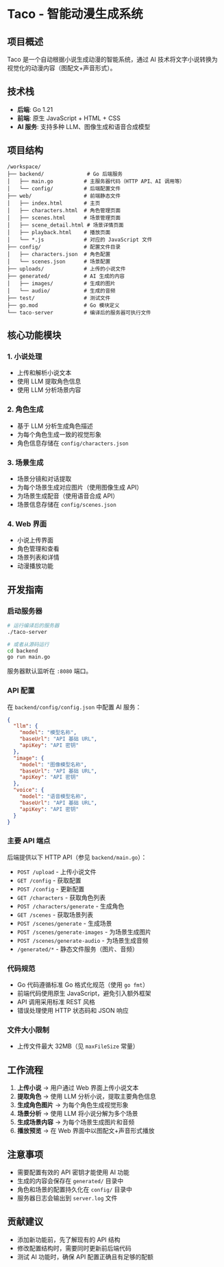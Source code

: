 # Taco - 智能动漫生成系统

## 项目概述

Taco 是一个自动根据小说生成动漫的智能系统，通过 AI 技术将文字小说转换为视觉化的动漫内容（图配文+声音形式）。

## 技术栈

- **后端**: Go 1.21
- **前端**: 原生 JavaScript + HTML + CSS
- **AI 服务**: 支持多种 LLM、图像生成和语音合成模型

## 项目结构

```
/workspace/
├── backend/              # Go 后端服务
│   ├── main.go          # 主服务器代码（HTTP API、AI 调用等）
│   └── config/          # 后端配置文件
├── web/                 # 前端静态文件
│   ├── index.html       # 主页
│   ├── characters.html  # 角色管理页面
│   ├── scenes.html      # 场景管理页面
│   ├── scene_detail.html # 场景详情页面
│   ├── playback.html    # 播放页面
│   └── *.js             # 对应的 JavaScript 文件
├── config/              # 配置文件目录
│   ├── characters.json  # 角色配置
│   └── scenes.json      # 场景配置
├── uploads/             # 上传的小说文件
├── generated/           # AI 生成的内容
│   ├── images/          # 生成的图片
│   └── audio/           # 生成的音频
├── test/                # 测试文件
├── go.mod               # Go 模块定义
└── taco-server          # 编译后的服务器可执行文件
```

## 核心功能模块

### 1. 小说处理
- 上传和解析小说文本
- 使用 LLM 提取角色信息
- 使用 LLM 分析场景内容

### 2. 角色生成
- 基于 LLM 分析生成角色描述
- 为每个角色生成一致的视觉形象
- 角色信息存储在 `config/characters.json`

### 3. 场景生成
- 场景分镜和对话提取
- 为每个场景生成对应图片（使用图像生成 API）
- 为场景生成配音（使用语音合成 API）
- 场景信息存储在 `config/scenes.json`

### 4. Web 界面
- 小说上传界面
- 角色管理和查看
- 场景列表和详情
- 动漫播放功能

## 开发指南

### 启动服务器

```bash
# 运行编译后的服务器
./taco-server

# 或者从源码运行
cd backend
go run main.go
```

服务器默认监听在 `:8080` 端口。

### API 配置

在 `backend/config/config.json` 中配置 AI 服务：

```json
{
  "llm": {
    "model": "模型名称",
    "baseUrl": "API 基础 URL",
    "apiKey": "API 密钥"
  },
  "image": {
    "model": "图像模型名称",
    "baseUrl": "API 基础 URL",
    "apiKey": "API 密钥"
  },
  "voice": {
    "model": "语音模型名称",
    "baseUrl": "API 基础 URL",
    "apiKey": "API 密钥"
  }
}
```

### 主要 API 端点

后端提供以下 HTTP API（参见 `backend/main.go`）：

- `POST /upload` - 上传小说文件
- `GET /config` - 获取配置
- `POST /config` - 更新配置
- `GET /characters` - 获取角色列表
- `POST /characters/generate` - 生成角色
- `GET /scenes` - 获取场景列表
- `POST /scenes/generate` - 生成场景
- `POST /scenes/generate-images` - 为场景生成图片
- `POST /scenes/generate-audio` - 为场景生成音频
- `/generated/*` - 静态文件服务（图片、音频）

### 代码规范

- Go 代码遵循标准 Go 格式化规范（使用 `go fmt`）
- 前端代码使用原生 JavaScript，避免引入额外框架
- API 调用采用标准 REST 风格
- 错误处理使用 HTTP 状态码和 JSON 响应

### 文件大小限制

- 上传文件最大 32MB（见 `maxFileSize` 常量）

## 工作流程

1. **上传小说** → 用户通过 Web 界面上传小说文本
2. **提取角色** → 使用 LLM 分析小说，提取主要角色信息
3. **生成角色图片** → 为每个角色生成视觉形象
4. **场景分析** → 使用 LLM 将小说分解为多个场景
5. **生成场景内容** → 为每个场景生成图片和音频
6. **播放预览** → 在 Web 界面中以图配文+声音形式播放

## 注意事项

- 需要配置有效的 API 密钥才能使用 AI 功能
- 生成的内容会保存在 `generated/` 目录中
- 角色和场景的配置持久化在 `config/` 目录中
- 服务器日志会输出到 `server.log` 文件

## 贡献建议

- 添加新功能前，先了解现有的 API 结构
- 修改配置结构时，需要同时更新前后端代码
- 测试 AI 功能时，确保 API 配置正确且有足够的配额

